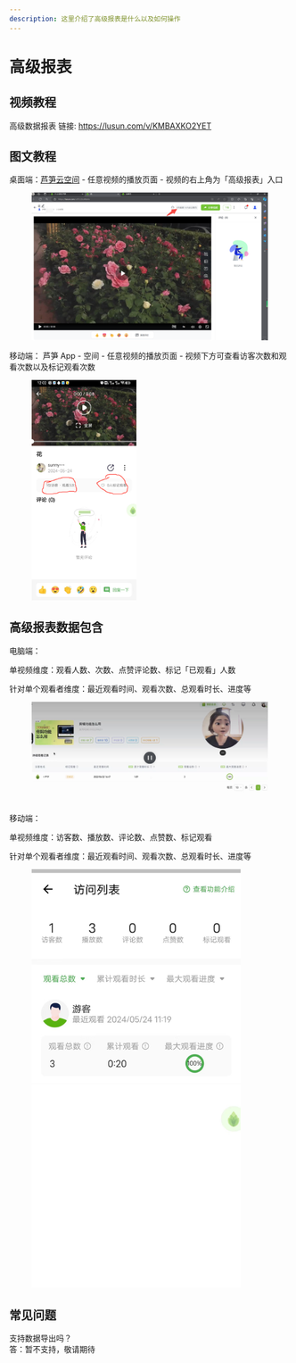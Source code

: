 ```yaml
---
description: 这里介绍了高级报表是什么以及如何操作
---
```


# 高级报表

## 视频教程

高级数据报表 链接: https://lusun.com/v/KMBAXKO2YET

## 图文教程

桌面端：[芦笋云空间](https://lusun.com/dashboard/videos/?ref=help.lusun.com) - 任意视频的播放页面 - 视频的右上角为「高级报表」入口

<figure><img src="../.gitbook/assets/240524_04.png" alt=""><figcaption></figcaption></figure>

&#x20;移动端： 芦笋 App - 空间 - 任意视频的播放页面 - 视频下方可查看访客次数和观看次数以及标记观看次数

<figure><img src="../.gitbook/assets/240524_05 (1).png" alt="" width="188"><figcaption></figcaption></figure>

## 高级报表数据包含 <a href="#e9-ab-98-e7-ba-a7-e6-8a-a5-e8-a1-a8-e6-95-b0-e6-8d-ae-e5-8c-85-e5-90-ab" id="e9-ab-98-e7-ba-a7-e6-8a-a5-e8-a1-a8-e6-95-b0-e6-8d-ae-e5-8c-85-e5-90-ab"></a>

电脑端：

单视频维度：观看人数、次数、点赞评论数、标记「已观看」人数

针对单个观看者维度：最近观看时间、观看次数、总观看时长、进度等

<figure><img src="../.gitbook/assets/240523_02.png" alt=""><figcaption></figcaption></figure>

移动端：

单视频维度：访客数、播放数、评论数、点赞数、标记观看

针对单个观看者维度：最近观看时间、观看次数、总观看时长、进度等

<figure><img src="../.gitbook/assets/240524_06.png" alt="" width="375"><figcaption></figcaption></figure>

## 常见问题 <a href="#f0-9f-91-80-e5-b8-b8-e8-a7-81-e9-97-ae-e9-a2-98" id="f0-9f-91-80-e5-b8-b8-e8-a7-81-e9-97-ae-e9-a2-98"></a>

支持数据导出吗？\
答：暂不支持，敬请期待
